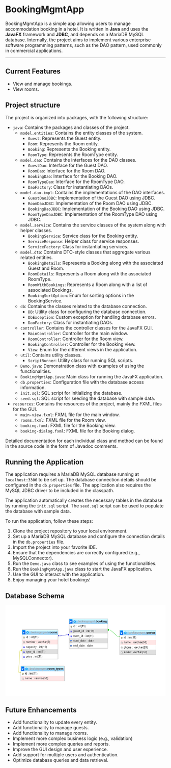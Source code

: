 # BookingMgmtApp

BookingMgmtApp is a simple app allowing users to manage accommodation booking in a hotel. It is written in **Java** and uses the **JavaFX** framework and **JDBC**, and depends on a MariaDB MySQL database. Internally, the project aims to implement various enterprise software programming patterns, such as the DAO pattern, used commonly in commercial applications.

---

## Current Features
- View and manage bookings.
- View rooms.

## Project structure

The project is organized into packages, with the following structure:

- `java`: Contains the packages and classes of the project.
    - `model.entities`: Contains the entity classes of the system.
        - `Guest`: Represents the Guest entity.
        - `Room`: Represents the Room entity.
        - `Booking`: Represents the Booking entity.
        - `RoomType`: Represents the RoomType entity.
    - `model.dao`: Contains the interfaces for the DAO classes.
        - `GuestDao`: Interface for the Guest DAO.
        - `RoomDao`: Interface for the Room DAO.
        - `BookingDao`: Interface for the Booking DAO.
        - `RoomTypeDao`: Interface for the RoomType DAO.
        - `DaoFactory`: Class for instantiating DAOs.
    - `model.dao.impl`: Contains the implementations of the DAO interfaces.
        - `GuestDaoJDBC`: Implementation of the Guest DAO using JDBC.
        - `RoomDaoJDBC`: Implementation of the Room DAO using JDBC.
        - `BookingDaoJDBC`: Implementation of the Booking DAO using JDBC.
        - `RoomTypeDaoJDBC`: Implementation of the RoomType DAO using JDBC.
    - `model.service`: Contains the service classes of the system along with helper classes.
        - `BookingService`: Service class for the Booking entity.
        - `ServiceResponse`: Helper class for service responses.
        - `ServiceFactory`: Class for instantiating services.
    - `model.dto`: Contains DTO-style classes that aggregate various related entities.
        - `BookingDetails`: Represents a Booking along with the associated Guest and Room.
        - `RoomDetails`: Represents a Room along with the associated RoomType.
        - `RoomWithBookings`: Represents a Room along with a list of associated Bookings.
        - `BookingSortOption`: Enum for sorting options in the BookingService.
    - `db`: Contains the classes related to the database connection.
        - `DB`: Utility class for configuring the database connection.
        - `DbException`: Custom exception for handling database errors.
        - `DaoFactory`: Class for instantiating DAOs.
    - `controller`: Contains the controller classes for the JavaFX GUI.
        - `MainController`: Controller for the main window.
        - `RoomController`: Controller for the Room view.
        - `BookingController`: Controller for the Booking view.
        - `View`: Enum for the different views in the application.
    - `util`: Contains utility classes.
        - `ScriptRunner`: Utility class for running SQL scripts.
    - `Demo.java`: Demonstration class with examples of using the functionalities.
    - `BookingMgmtApp.java`: Main class for running the JavaFX application.
    - `db.properties`: Configuration file with the database access information.
    - `init.sql`: SQL script for initializing the database.
    - `seed.sql`: SQL script for seeding the database with sample data.
- `resources`: Contains the resources of the project, mainly the FXML files for the GUI.
    - `main-view.fxml`: FXML file for the main window.
    - `rooms.fxml`: FXML file for the Room view.
    - `booking.fxml`: FXML file for the Booking view.
    - `booking-dialog.fxml`: FXML file for the Booking dialog.

Detailed documentation for each individual class and method can be found in the source code in the form of Javadoc comments.

## Running the Application

The application requires a MariaDB MySQL database running at `localhost:3306` to be set up. The database connection details should be configured in the `db.properties` file. The application also requires the MySQL JDBC driver to be included in the classpath.

The application automatically creates the necessary tables in the database by running the `init.sql` script. The `seed.sql` script can be used to populate the database with sample data.

To run the application, follow these steps: <br>
1. Clone the project repository to your local environment. <br>
2. Set up a MariaDB MySQL database and configure the connection details in the `db.properties` file. <br>
3. Import the project into your favorite IDE. <br>
4. Ensure that the dependencies are correctly configured (e.g., MySQLConnector). <br>
5. Run the `Demo.java` class to see examples of using the functionalities. <br>
6. Run the `BookingMgmtApp.java` class to start the JavaFX application. <br>
7. Use the GUI to interact with the application. <br>
8. Enjoy managing your hotel bookings! <br>

## Database Schema

![Database Schema](img/database-schema.png)

## Future Enhancements

- Add functionality to update every entity.
- Add functionality to manage guests.
- Add functionality to manage rooms.
- Implement more complex business logic (e.g., validation)
- Implement more complex queries and reports.
- Improve the GUI design and user experience.
- Add support for multiple users and authentication.
- Optimize database queries and data retrieval.